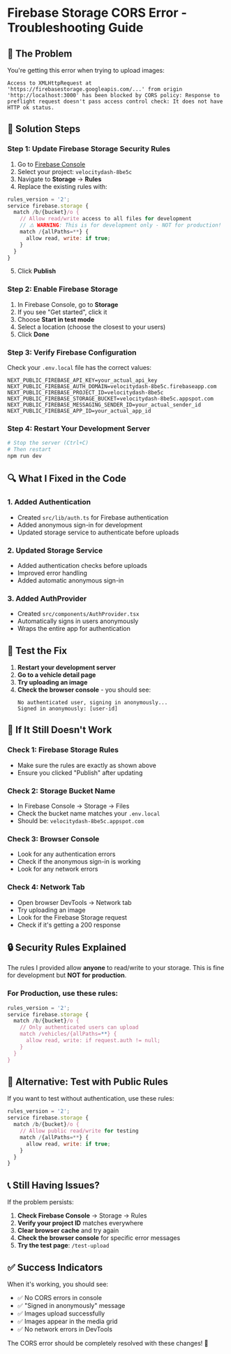 # Firebase Storage CORS Error - Troubleshooting Guide

## 🚨 **The Problem**

You're getting this error when trying to upload images:
```
Access to XMLHttpRequest at 'https://firebasestorage.googleapis.com/...' from origin 'http://localhost:3000' has been blocked by CORS policy: Response to preflight request doesn't pass access control check: It does not have HTTP ok status.
```

## 🔧 **Solution Steps**

### **Step 1: Update Firebase Storage Security Rules**

1. Go to [Firebase Console](https://console.firebase.google.com)
2. Select your project: `velocitydash-8be5c`
3. Navigate to **Storage** → **Rules**
4. Replace the existing rules with:

```javascript
rules_version = '2';
service firebase.storage {
  match /b/{bucket}/o {
    // Allow read/write access to all files for development
    // ⚠️ WARNING: This is for development only - NOT for production!
    match /{allPaths=**} {
      allow read, write: if true;
    }
  }
}
```

5. Click **Publish**

### **Step 2: Enable Firebase Storage**

1. In Firebase Console, go to **Storage**
2. If you see "Get started", click it
3. Choose **Start in test mode**
4. Select a location (choose the closest to your users)
5. Click **Done**

### **Step 3: Verify Firebase Configuration**

Check your `.env.local` file has the correct values:

```env
NEXT_PUBLIC_FIREBASE_API_KEY=your_actual_api_key
NEXT_PUBLIC_FIREBASE_AUTH_DOMAIN=velocitydash-8be5c.firebaseapp.com
NEXT_PUBLIC_FIREBASE_PROJECT_ID=velocitydash-8be5c
NEXT_PUBLIC_FIREBASE_STORAGE_BUCKET=velocitydash-8be5c.appspot.com
NEXT_PUBLIC_FIREBASE_MESSAGING_SENDER_ID=your_actual_sender_id
NEXT_PUBLIC_FIREBASE_APP_ID=your_actual_app_id
```

### **Step 4: Restart Your Development Server**

```bash
# Stop the server (Ctrl+C)
# Then restart
npm run dev
```

## 🔍 **What I Fixed in the Code**

### **1. Added Authentication**
- Created `src/lib/auth.ts` for Firebase authentication
- Added anonymous sign-in for development
- Updated storage service to authenticate before uploads

### **2. Updated Storage Service**
- Added authentication checks before uploads
- Improved error handling
- Added automatic anonymous sign-in

### **3. Added AuthProvider**
- Created `src/components/AuthProvider.tsx`
- Automatically signs in users anonymously
- Wraps the entire app for authentication

## 🧪 **Test the Fix**

1. **Restart your development server**
2. **Go to a vehicle detail page**
3. **Try uploading an image**
4. **Check the browser console** - you should see:
   ```
   No authenticated user, signing in anonymously...
   Signed in anonymously: [user-id]
   ```

## 🚨 **If It Still Doesn't Work**

### **Check 1: Firebase Storage Rules**
- Make sure the rules are exactly as shown above
- Ensure you clicked "Publish" after updating

### **Check 2: Storage Bucket Name**
- In Firebase Console → Storage → Files
- Check the bucket name matches your `.env.local`
- Should be: `velocitydash-8be5c.appspot.com`

### **Check 3: Browser Console**
- Look for any authentication errors
- Check if the anonymous sign-in is working
- Look for any network errors

### **Check 4: Network Tab**
- Open browser DevTools → Network tab
- Try uploading an image
- Look for the Firebase Storage request
- Check if it's getting a 200 response

## 🔒 **Security Rules Explained**

The rules I provided allow **anyone** to read/write to your storage. This is fine for development but **NOT for production**.

### **For Production, use these rules:**

```javascript
rules_version = '2';
service firebase.storage {
  match /b/{bucket}/o {
    // Only authenticated users can upload
    match /vehicles/{allPaths=**} {
      allow read, write: if request.auth != null;
    }
  }
}
```

## 🎯 **Alternative: Test with Public Rules**

If you want to test without authentication, use these rules:

```javascript
rules_version = '2';
service firebase.storage {
  match /b/{bucket}/o {
    // Allow public read/write for testing
    match /{allPaths=**} {
      allow read, write: if true;
    }
  }
}
```

## 📞 **Still Having Issues?**

If the problem persists:

1. **Check Firebase Console** → Storage → Rules
2. **Verify your project ID** matches everywhere
3. **Clear browser cache** and try again
4. **Check the browser console** for specific error messages
5. **Try the test page**: `/test-upload`

## ✅ **Success Indicators**

When it's working, you should see:
- ✅ No CORS errors in console
- ✅ "Signed in anonymously" message
- ✅ Images upload successfully
- ✅ Images appear in the media grid
- ✅ No network errors in DevTools

The CORS error should be completely resolved with these changes! 🎉
